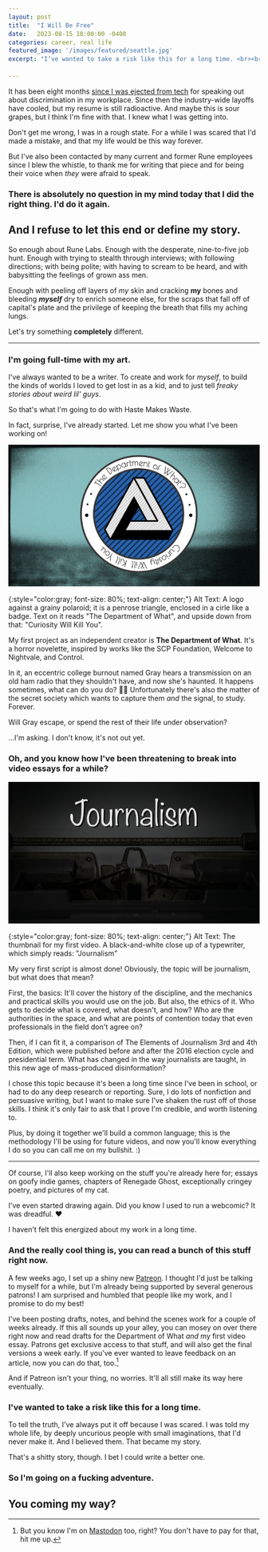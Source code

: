 ```yaml
---
layout: post
title:  "I Will Be Free"
date:   2023-08-15 10:00:00 -0400
categories: career, real life
featured_image: '/images/featured/seattle.jpg'
excerpt: "I’ve wanted to take a risk like this for a long time. <br><br>I put it off because I was scared. I was told my whole life, by deeply uncurious people with small imaginations, that I’d never make it. And I believed them. That became my story. <br><br>Let's write a better one."

---
```


It has been eight months [since I was ejected from tech](https://evhaste.com/blog/silenced-no-more) for speaking out about discrimination in my workplace. Since then the industry-wide layoffs have cooled, but my resume is still radioactive. And maybe this is sour grapes, but I think I'm fine with that. I knew what I was getting into.

Don't get me wrong, I was in a rough state. For a while I was scared that I'd made a mistake, and that my life would be this way forever.

But I've also been contacted by many current and former Rune employees since I blew the whistle, to thank me for writing that piece and for being their voice when *they* were afraid to speak.

### There is absolutely no question in my mind today that I did the right thing. I'd do it again.

## And I refuse to let this end or define my story.

So enough about Rune Labs. Enough with the desperate, nine-to-five job hunt. Enough with trying to stealth through interviews; with following directions; with being polite; with having to scream to be heard, and with babysitting the feelings of grown ass men.

Enough with peeling off layers of *my* skin and cracking **my** bones and bleeding ***myself*** dry to enrich someone else, for the scraps that fall off of capital's plate and the privilege of keeping the breath that fills my aching lungs.

Let's try something **completely** different.

---

### I'm going full-time with my art.

I've always wanted to be a writer. To create and work for *myself*, to build the kinds of worlds I loved to get lost in as a kid, and to just tell *freaky stories about weird lil' guys*.

So that's what I'm going to do with Haste Makes Waste.

In fact, surprise, I've already started. Let me show you what I've been working on!

![](/images/i-will-be-free/department-of-what.jpg)

{:style="color:gray; font-size: 80%; text-align: center;"}
Alt Text: A logo against a grainy polaroid; it is a penrose triangle, enclosed in a cirle like a badge. Text on it reads "The Department of What", and upside down from that: "Curiosity Will Kill You".

My first project as an independent creator is **The Department of What**. It's a horror novelette, inspired by works like the SCP Foundation, Welcome to Nightvale, and Control.

In it, an eccentric college burnout named Gray hears a transmission on an old ham radio that they shouldn't have, and now she's haunted. It happens sometimes, what can do you do? 🤷‍♀️ Unfortunately there's also the matter of the secret society which wants to capture them *and* the signal, to study. Forever.

Will Gray escape, or spend the rest of their life under observation?

...I'm asking. I don't know, it's not out yet.

### Oh, and you know how I've been threatening to break into video essays for a while?

![](/images/i-will-be-free/journalism.jpg)

{:style="color:gray; font-size: 80%; text-align: center;"}
Alt Text: The thumbnail for my first video. A black-and-white close up of a typewriter, which simply reads: "Journalism"

My very first script is almost done! Obviously, the topic will be journalism, but what does that mean?

First, the basics: It'll cover the history of the discipline, and the mechanics and practical skills you would use on the job. But also, the ethics of it. Who gets to decide what is covered, what doesn't, and how? Who are the authorities in the space, and what are points of contention today that even professionals in the field don't agree on?

Then, if I can fit it, a comparison of The Elements of Journalism 3rd and 4th Edition, which were published before and after the 2016 election cycle and presidential term. What has changed in the way journalists are taught, in this new age of mass-produced disinformation?

I chose this topic because it's been a long time since I've been in school, or had to do any deep research or reporting.  Sure, I do lots of nonfiction and persuasive writing, but I want to make sure I've shaken the rust off of those skills. I think it's only fair to ask that I prove I'm credible, and worth listening to.

Plus, by doing it together we'll build a common language; this is the methodology I'll be using for future videos, and now you'll know everything I do so you can call me on my bullshit. :)

---

Of course, I'll also keep working on the stuff you're already here for; essays on goofy indie games, chapters of Renegade Ghost, exceptionally cringey poetry, and pictures of my cat.

I've even started drawing again. Did you know I used to run a webcomic? It was dreadful. ♥

I haven't felt this energized about my work in a long time.

### And the really cool thing is, you can read a bunch of this stuff right now.

A few weeks ago, I set up a shiny new [Patreon](https://www.patreon.com/evhaste). I thought I'd just be talking to myself for a while, but I'm already being supported by several generous patrons! I am surprised and humbled that people like my work, and I promise to do my best!

I've been posting drafts, notes, and behind the scenes work for a couple of weeks already. If this all sounds up your alley, you can mosey on over there right now and read drafts for the Department of What *and* my first video essay. Patrons get exclusive access to that stuff, and will also get the final versions a week early. If you've ever wanted to leave feedback on an article, now you can do that, too.[^1]

And if Patreon isn't your thing, no worries. It'll all still make its way here eventually.

### I've wanted to take a risk like this for a long time.

To tell the truth, I've always put it off because I was scared. I was told my whole life, by deeply uncurious people with small imaginations, that I'd never make it. And I believed them. That became my story.

That's a shitty story, though. I bet I could write a better one.

### So I'm going on a fucking adventure.

## You coming my way?

[^1]: But you know I'm on [Mastodon](https://mastodon.social/@haste) too, right? You don't have to pay for that, hit me up.
